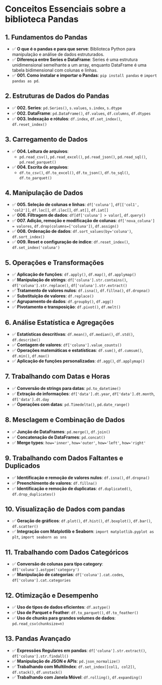 # Conceitos Essenciais sobre a biblioteca Pandas

## 1. Fundamentos do Pandas
- ✅ **O que é o pandas e para que serve**: Biblioteca Python para manipulação e análise de dados estruturados.
- ✅ **Diferença entre Series e DataFrame**: Series é uma estrutura unidimensional semelhante a um array, enquanto DataFrame é uma tabela bidimensional com colunas e linhas.
- ✅ **001. Como instalar e importar o Pandas**: `pip install pandas` e `import pandas as pd`.

## 2. Estruturas de Dados do Pandas
- ✅ **002. Series**: `pd.Series()`, `s.values`, `s.index`, `s.dtype`
- ✅ **002. DataFrame**: `pd.DataFrame()`, `df.values`, `df.columns`, `df.dtypes`
- ✅ **003. Indexação e rótulos**: `df.index`, `df.set_index()`, `df.reset_index()`

## 3. Carregamento de Dados
- ✅ **004. Leitura de arquivos**:
  - `pd.read_csv()`, `pd.read_excel()`, `pd.read_json()`, `pd.read_sql()`, `pd.read_parquet()`
- ✅ **004. Escrita de arquivos**:
  - `df.to_csv()`, `df.to_excel()`, `df.to_json()`, `df.to_sql()`, `df.to_parquet()`

## 4. Manipulação de Dados
- ✅ **005. Seleção de colunas e linhas**: `df['coluna']`, `df[['col1', 'col2']]`, `df.loc[]`, `df.iloc[]`, `df.at[]`, `df.iat[]`
- ✅ **006. Filtragem de dados**: `df[df['coluna'] > valor]`, `df.query()`
- ✅ **007. Adição, remoção e modificação de colunas**: `df['nova_coluna'] = valores`, `df.drop(columns=['coluna'])`, `df.assign()`
- ✅ **008. Ordenação de dados**: `df.sort_values(by='coluna')`, `df.sort_index()`
- ✅ **009. Reset e configuração de índice**: `df.reset_index()`, `df.set_index('coluna')`

## 5. Operações e Transformações
- ✅ **Aplicação de funções**: `df.apply()`, `df.map()`, `df.applymap()`
- ✅ **Manipulação de strings**: `df['coluna'].str.contains()`, `df['coluna'].str.replace()`, `df['coluna'].str.extract()`
- ✅ **Tratamento de valores nulos**: `df.isna()`, `df.fillna()`, `df.dropna()`
- ✅ **Substituição de valores**: `df.replace()`
- ✅ **Agrupamento de dados**: `df.groupby()`, `df.agg()`
- ✅ **Pivotamento e transposição**: `df.pivot()`, `df.melt()`

## 6. Análise Estatística e Agregações
- ✅ **Estatísticas descritivas**: `df.mean()`, `df.median()`, `df.std()`, `df.describe()`
- ✅ **Contagem de valores**: `df['coluna'].value_counts()`
- ✅ **Operações matemáticas e estatísticas**: `df.sum()`, `df.cumsum()`, `df.min()`, `df.max()`
- ✅ **Aplicação de funções personalizadas**: `df.agg()`, `df.applymap()`

## 7. Trabalhando com Datas e Horas
- ✅ **Conversão de strings para datas**: `pd.to_datetime()`
- ✅ **Extração de informações**: `df['data'].dt.year`, `df['data'].dt.month`, `df['data'].dt.day`
- ✅ **Operações com datas**: `pd.Timedelta()`, `pd.date_range()`

## 8. Mesclagem e Combinação de Dados
- ✅ **Junção de DataFrames**: `pd.merge()`, `df.join()`
- ✅ **Concatenação de DataFrames**: `pd.concat()`
- ✅ **Merge types**: `how='inner'`, `how='outer'`, `how='left'`, `how='right'`

## 9. Trabalhando com Dados Faltantes e Duplicados
- ✅ **Identificação e remoção de valores nulos**: `df.isna()`, `df.dropna()`
- ✅ **Preenchimento de valores**: `df.fillna()`
- ✅ **Identificação e remoção de duplicatas**: `df.duplicated()`, `df.drop_duplicates()`

## 10. Visualização de Dados com pandas
- ✅ **Geração de gráficos**: `df.plot()`, `df.hist()`, `df.boxplot()`, `df.bar()`, `df.scatter()`
- ✅ **Integração com Matplotlib e Seaborn**: `import matplotlib.pyplot as plt`, `import seaborn as sns`

## 11. Trabalhando com Dados Categóricos
- ✅ **Conversão de colunas para tipo category**: `df['coluna'].astype('category')`
- ✅ **Manipulação de categorias**: `df['coluna'].cat.codes`, `df['coluna'].cat.categories`

## 12. Otimização e Desempenho
- ✅ **Uso de tipos de dados eficientes**: `df.astype()`
- ✅ **Uso de Parquet e Feather**: `df.to_parquet()`, `df.to_feather()`
- ✅ **Uso de chunks para grandes volumes de dados**: `pd.read_csv(chunksize=n)`

## 13. Pandas Avançado
- ✅ **Expressões Regulares em pandas**: `df['coluna'].str.extract()`, `df['coluna'].str.findall()`
- ✅ **Manipulação de JSON e APIs**: `pd.json_normalize()`
- ✅ **Trabalhando com MultiIndex**: `df.set_index([col1, col2])`, `df.stack()`, `df.unstack()`
- ✅ **Trabalhando com Janela Móvel**: `df.rolling()`, `df.expanding()`